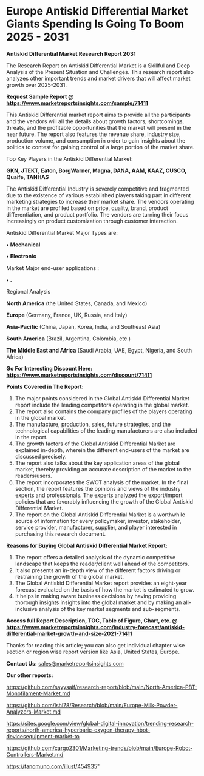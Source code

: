 # Europe Antiskid Differential Market Giants Spending Is Going To Boom 2025 - 2031

<strong>Antiskid Differential Market Research Report 2031</strong>

The Research Report on Antiskid Differential Market is a Skillful and Deep Analysis of the Present Situation and Challenges. This research report also analyzes other important trends and market drivers that will affect market growth over 2025-2031.

<strong>Request Sample Report @ <a href=https://www.marketreportsinsights.com/sample/71411>https://www.marketreportsinsights.com/sample/71411</a></strong>

This Antiskid Differential market report aims to provide all the participants and the vendors will all the details about growth factors, shortcomings, threats, and the profitable opportunities that the market will present in the near future. The report also features the revenue share, industry size, production volume, and consumption in order to gain insights about the politics to contest for gaining control of a large portion of the market share.

Top Key Players in the Antiskid Differential Market:

<strong>GKN, JTEKT, Eaton, BorgWarner, Magna, DANA, AAM, KAAZ, CUSCO, Quaife, TANHAS</strong>

The Antiskid Differential Industry is severely competitive and fragmented due to the existence of various established players taking part in different marketing strategies to increase their market share. The vendors operating in the market are profiled based on price, quality, brand, product differentiation, and product portfolio. The vendors are turning their focus increasingly on product customization through customer interaction.

Antiskid Differential Market Major Types are:

<strong>• Mechanical

• Electronic</strong>

Market Major end-user applications :

<strong>• .</strong>

Regional Analysis

</u><strong><b>North America</b></strong> (the United States, Canada, and Mexico)

<strong><b>Europe </b></strong>(Germany, France, UK, Russia, and Italy)

<strong><b>Asia-Pacific</b></strong> (China, Japan, Korea, India, and Southeast Asia)

<strong><b>South America</b></strong> (Brazil, Argentina, Colombia, etc.)

<strong><b>The Middle East and Africa</b></strong> (Saudi Arabia, UAE, Egypt, Nigeria, and South Africa)

<strong>Go For Interesting Discount Here: <a href=https://www.marketreportsinsights.com/discount/71411>https://www.marketreportsinsights.com/discount/71411</a></strong>

<strong>Points Covered in The Report:</strong>
<ol>
  <li>The major points considered in the Global Antiskid Differential Market report include the leading competitors operating in the global market.</li>
  <li>The report also contains the company profiles of the players operating in the global market.</li>
  <li>The manufacture, production, sales, future strategies, and the technological capabilities of the leading manufacturers are also included in the report.</li>
  <li>The growth factors of the Global Antiskid Differential Market are explained in-depth, wherein the different end-users of the market are discussed precisely.</li>
  <li>The report also talks about the key application areas of the global market, thereby providing an accurate description of the market to the readers/users.</li>
  <li>The report incorporates the SWOT analysis of the market. In the final section, the report features the opinions and views of the industry experts and professionals. The experts analyzed the export/import policies that are favorably influencing the growth of the Global Antiskid Differential Market.</li>
  <li>The report on the Global Antiskid Differential Market is a worthwhile source of information for every policymaker, investor, stakeholder, service provider, manufacturer, supplier, and player interested in purchasing this research document.</li>
</ol>
<strong>Reasons for Buying Global Antiskid Differential Market Report:</strong>

<ol>
  <li>The report offers a detailed analysis of the dynamic competitive landscape that keeps the reader/client well ahead of the competitors.</li>
  <li>It also presents an in-depth view of the different factors driving or restraining the growth of the global market.</li>
  <li>The Global Antiskid Differential Market report provides an eight-year forecast evaluated on the basis of how the market is estimated to grow.</li>
  <li>It helps in making aware business decisions by having providing thorough insights insights into the global market and by making an all-inclusive analysis of the key market segments and sub-segments.</li>
</ol>
<strong>Access full Report Description, TOC, Table of Figure, Chart, etc. @ <a href=https://www.marketreportsinsights.com/industry-forecast/antiskid-differential-market-growth-and-size-2021-71411>https://www.marketreportsinsights.com/industry-forecast/antiskid-differential-market-growth-and-size-2021-71411</a></strong>


Thanks for reading this article; you can also get individual chapter wise section or region wise report version like Asia, United States, Europe.

<strong>Contact Us:</strong>
sales@marketreportsinsights.com

<strong>Our other reports:</strong>

<a href=https://github.com/sayysaif/research-report/blob/main/North-America-PBT-Monofilament-Market.md>https://github.com/sayysaif/research-report/blob/main/North-America-PBT-Monofilament-Market.md</a>

<a href=https://github.com/Ishi78/Research/blob/main/Europe-Milk-Powder-Analyzers-Market.md>https://github.com/Ishi78/Research/blob/main/Europe-Milk-Powder-Analyzers-Market.md</a>

<a href=https://sites.google.com/view/global-digital-innovation/trending-research-reports/north-america-hyperbaric-oxygen-therapy-hbot-devicesequipment-market-to>https://sites.google.com/view/global-digital-innovation/trending-research-reports/north-america-hyperbaric-oxygen-therapy-hbot-devicesequipment-market-to</a>

<a href=https://github.com/cargo2301/Marketing-trends/blob/main/Europe-Robot-Controllers-Market.md>https://github.com/cargo2301/Marketing-trends/blob/main/Europe-Robot-Controllers-Market.md</a>

<a href=https://tanomuno.com/illust/454935>https://tanomuno.com/illust/454935</a>"

